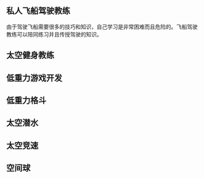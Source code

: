 ## 私人飞船驾驶教练

由于驾驶飞船需要很多的技巧和知识，自己学习是非常困难而且危险的。飞船驾驶教练可以陪同练习并且传授驾驶的知识。

## 太空健身教练

## 低重力游戏开发

## 低重力格斗

## 太空潜水

## 太空竞速

## 空间球

